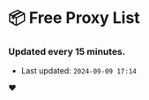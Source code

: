 # :package: Free Proxy List
### Updated every 15 minutes.

- Last updated: `2024-09-09 17:14`

:heart:

